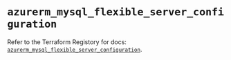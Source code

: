 # `azurerm_mysql_flexible_server_configuration`

Refer to the Terraform Registory for docs: [`azurerm_mysql_flexible_server_configuration`](https://registry.terraform.io/providers/hashicorp/azurerm/3.58.0/docs/resources/mysql_flexible_server_configuration).
